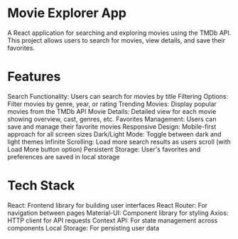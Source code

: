 
# Movie Explorer App
A React application for searching and exploring movies using the TMDb API. This project allows users to search for movies, view details, and save their favorites.

# Features
Search Functionality: Users can search for movies by title
Filtering Options: Filter movies by genre, year, or rating
Trending Movies: Display popular movies from the TMDb API
Movie Details: Detailed view for each movie showing overview, cast, genres, etc.
Favorites Management: Users can save and manage their favorite movies
Responsive Design: Mobile-first approach for all screen sizes
Dark/Light Mode: Toggle between dark and light themes
Infinite Scrolling: Load more search results as users scroll (with Load More button option)
Persistent Storage: User's favorites and preferences are saved in local storage


# Tech Stack

React: Frontend library for building user interfaces
React Router: For navigation between pages
Material-UI: Component library for styling
Axios: HTTP client for API requests
Context API: For state management across components
Local Storage: For persisting user data

